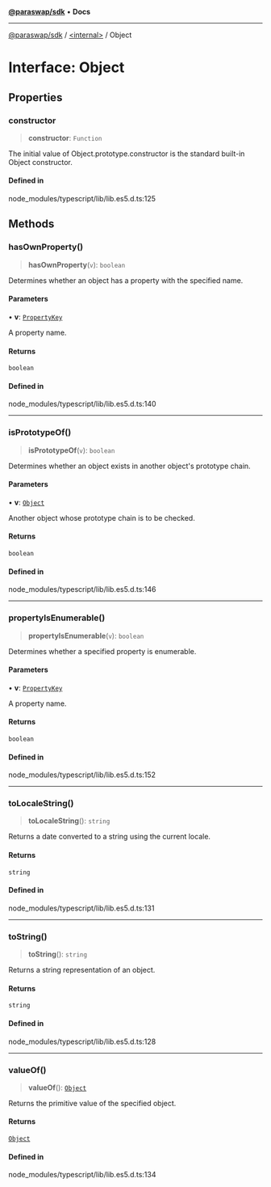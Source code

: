 [**@paraswap/sdk**](../../README.md) • **Docs**

***

[@paraswap/sdk](../../globals.md) / [\<internal\>](../README.md) / Object

# Interface: Object

## Properties

### constructor

> **constructor**: `Function`

The initial value of Object.prototype.constructor is the standard built-in Object constructor.

#### Defined in

node\_modules/typescript/lib/lib.es5.d.ts:125

## Methods

### hasOwnProperty()

> **hasOwnProperty**(`v`): `boolean`

Determines whether an object has a property with the specified name.

#### Parameters

• **v**: [`PropertyKey`](../type-aliases/PropertyKey.md)

A property name.

#### Returns

`boolean`

#### Defined in

node\_modules/typescript/lib/lib.es5.d.ts:140

***

### isPrototypeOf()

> **isPrototypeOf**(`v`): `boolean`

Determines whether an object exists in another object's prototype chain.

#### Parameters

• **v**: [`Object`](Object.md)

Another object whose prototype chain is to be checked.

#### Returns

`boolean`

#### Defined in

node\_modules/typescript/lib/lib.es5.d.ts:146

***

### propertyIsEnumerable()

> **propertyIsEnumerable**(`v`): `boolean`

Determines whether a specified property is enumerable.

#### Parameters

• **v**: [`PropertyKey`](../type-aliases/PropertyKey.md)

A property name.

#### Returns

`boolean`

#### Defined in

node\_modules/typescript/lib/lib.es5.d.ts:152

***

### toLocaleString()

> **toLocaleString**(): `string`

Returns a date converted to a string using the current locale.

#### Returns

`string`

#### Defined in

node\_modules/typescript/lib/lib.es5.d.ts:131

***

### toString()

> **toString**(): `string`

Returns a string representation of an object.

#### Returns

`string`

#### Defined in

node\_modules/typescript/lib/lib.es5.d.ts:128

***

### valueOf()

> **valueOf**(): [`Object`](Object.md)

Returns the primitive value of the specified object.

#### Returns

[`Object`](Object.md)

#### Defined in

node\_modules/typescript/lib/lib.es5.d.ts:134
